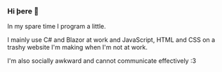 ### Hi þere 👋
In my spare time I program a little.

I mainly use C# and Blazor at work and JavaScript, HTML and CSS on a trashy website I'm making when I'm not at work.

I'm also socially awkward and cannot communicate effectively :3
<!--
**awjolanda/awjolanda** is a ✨ _special_ ✨ repository because its `README.md` (this file) appears on your GitHub profile.

Here are some ideas to get you started:

- 🔭 I’m currently working on ...
- 🌱 I’m currently learning ...
- 👯 I’m looking to collaborate on ...
- 🤔 I’m looking for help with ...
- 💬 Ask me about ...
- 📫 How to reach me: ...
- 😄 Pronouns: ...
- ⚡ Fun fact: ...
-->
